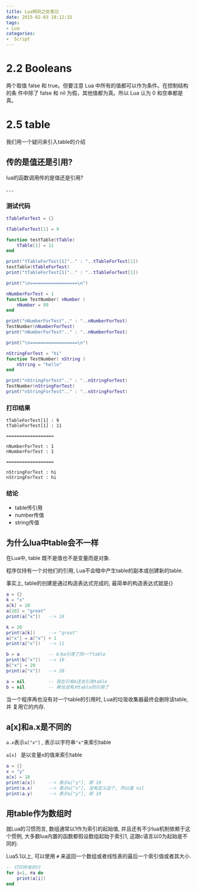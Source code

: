 ```yaml
---
title: Lua特别之处笔记
date: 2015-02-03 18:12:15
tags:
- Lua
categories:
-  Script
---
```



# 2.2 Booleans

两个取值 false 和 true。但要注意 Lua 中所有的值都可以作为条件。在控制结构的条
件中除了 false 和 nil 为假，其他值都为真。所以 Lua 认为 0 和空串都是真。



# 2.5 table

我们用一个疑问来引入table的介绍

## 传的是值还是引用?

lua的函数调用传的是值还是引用?

**. . .**<!-- more -->

### 测试代码

``` lua
tTableForTest = {}

tTableForTest[1] = 9

function testTable(tTable)
    tTable[1] = 11
end

print("tTableForTest[1]".." : "..tTableForTest[1])
testTable(tTableForTest)
print("tTableForTest[1]".." : "..tTableForTest[1])

print("\n==================\n")

nNumberForTest = 1
function TestNumber( nNumber )
    nNumber = 99
end

print("nNumberForTest".." : "..nNumberForTest)
TestNumber(nNumberForTest)
print("nNumberForTest".." : "..nNumberForTest)

print("\n==================\n")

nStringForTest = "hi"
function TestNumber( nString )
    nString = "hello"
end

print("nStringForTest".." : "..nStringForTest)
TestNumber(nStringForTest)
print("nStringForTest".." : "..nStringForTest)
```

### 打印结果

    tTableForTest[1] : 9
    tTableForTest[1] : 11

    ==================

    nNumberForTest : 1
    nNumberForTest : 1

    ==================

    nStringForTest : hi
    nStringForTest : hi


### 结论

- table传引用
- number传值
- string传值



## 为什么lua中table会不一样

在Lua中, table 既不是值也不是变量而是对象.

程序仅持有一个对他们的引用, Lua不会暗中产生table的副本或创建新的table.

事实上, table的创建是通过构造表达式完成的, 最简单的构造表达式就是{}

``` lua
a = {}
k = "x"
a[k] = 10
a[20] = "great"
print(a["x"])   --> 10

k = 20
print(a[k])     --> "great"
a["x"] = a["x"] + 1
print(a["x"])   --> 11

b = a           -- b与a引用了同一个table
print(b["x"])   --> 10
b["x"] = 20
print(a["x"])   --> 20

a = nil         -- 现在只有b还在引用table
b = nil         -- 再也没有对table的引用了
```

当一个程序再也没有对一个table的引用时, Lua的垃圾收集器最终会删除该table, 并
复用它的内存.


## a[x]和a.x是不同的

`a.x`表示` a["x"] ` , 表示以字符串`"x"`来索引table

`a[x] ` 是以变量x的值来索引table

``` lua
a = {}
x = "y"
a[x] = 10
print(a[x])     --> 表示a["y"], 即 10
print(a.x)      --> 表示a["x"], 没有定义这个, 所以是 nil
print(a.y)      --> 表示a["y"], 即 10
```

## 用table作为数组时

就Lua的习惯而言, 数组通常以1作为索引的起始值, 并且还有不少lua机制依赖于这个惯例, 大多数lua内置的函数都假设数组起始于索引1, 这跟c语言以0为起始是不同的.

Lua5.1以上, 可以使用 ` # ` 来返回一个数组或者线性表的最后一个索引值或者其大小.

``` lua
-- 打印所有的行
for i=1, #a do
    print(a[i])
end
```